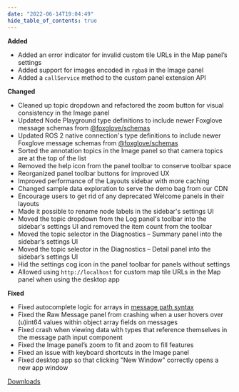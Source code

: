 ```yaml
---
date: "2022-06-14T19:04:49"
hide_table_of_contents: true
---
```

**Added**
- Added an error indicator for invalid custom tile URLs in the Map panel’s settings
- Added support for images encoded in `rgba8` in the Image panel
- Added a `callService` method to the custom panel extension API

**Changed**
- Cleaned up topic dropdown and refactored the zoom button for visual consistency in the Image panel
- Updated Node Playground type definitions to include newer Foxglove message schemas from [@foxglove/schemas](https://github.com/foxglove/schemas)
- Updated ROS 2 native connection's type definitions to include newer Foxglove message schemas from [@foxglove/schemas](https://github.com/foxglove/schemas)
- Sorted the annotation topics in the Image panel so that camera topics are at the top of the list
- Removed the help icon from the panel toolbar to conserve toolbar space
- Reorganized panel toolbar buttons for improved UX
- Improved performance of the Layouts sidebar with more caching
- Changed sample data exploration to serve the demo bag from our CDN
- Encourage users to get rid of any deprecated Welcome panels in their layouts
- Made it possible to rename node labels in the sidebar's settings UI
- Moved the topic dropdown from the Log panel's toolbar into the sidebar's settings UI and removed the item count from the toolbar
- Moved the topic selector in the Diagnostics – Summary panel into the sidebar’s settings UI
- Moved the topic selector in the Diagnostics – Detail panel into the sidebar’s settings UI
- Hid the settings cog icon in the panel toolbar for panels without settings
- Allowed using `http://localhost` for custom map tile URLs in the Map panel when using the desktop app


**Fixed**
- Fixed autocomplete logic for arrays in [message path syntax](https://foxglove.dev/docs/studio/app-concepts/message-path-syntax)
- Fixed the Raw Message panel from crashing when a user hovers over (u)int64 values within object array fields on messages
- Fixed crash when viewing data with types that reference themselves in the message path input component
- Fixed the Image panel’s zoom to fit and zoom to fill features
- Fixed an issue with keyboard shortcuts in the Image panel
- Fixed desktop app so that clicking "New Window" correctly opens a new app window

<!-- truncate -->
[Downloads](https://github.com/foxglove/studio/releases/tag/v1.14.2)
